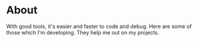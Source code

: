 # About

With good tools, it's easier and faster to code and debug. Here are some of those which I'm developing. They help me out on my projects.
